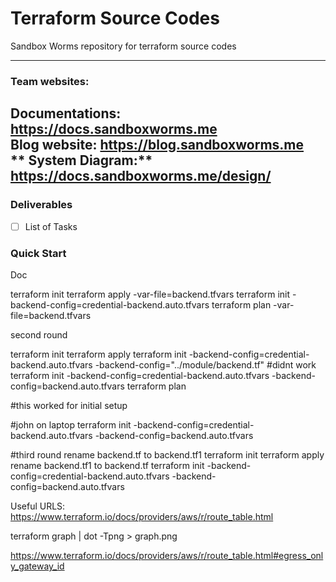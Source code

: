 # Terraform Source Codes #
Sandbox Worms repository for terraform source codes

----------


### Team websites: ###
**Documentations:** https://docs.sandboxworms.me  
**Blog website:** https://blog.sandboxworms.me  
** System Diagram:** https://docs.sandboxworms.me/design/
----------

### Deliverables ###



- [ ] List of Tasks


### Quick Start ###
Doc

terraform init
terraform apply -var-file=backend.tfvars 
terraform init -backend-config=credential-backend.auto.tfvars
terraform plan -var-file=backend.tfvars

second round

terraform init
terraform apply
terraform init -backend-config=credential-backend.auto.tfvars -backend-config="../module/backend.tf" #didnt work
terraform init -backend-config=credential-backend.auto.tfvars -backend-config=backend.auto.tfvars
terraform plan

\#this worked for initial setup


\#john on laptop
terraform init -backend-config=credential-backend.auto.tfvars -backend-config=backend.auto.tfvars


\#third round
rename backend.tf to backend.tf1
terraform init
terraform apply
rename backend.tf1 to backend.tf
terraform init -backend-config=credential-backend.auto.tfvars -backend-config=backend.auto.tfvars



Useful URLS:
https://www.terraform.io/docs/providers/aws/r/route_table.html

terraform graph | dot -Tpng > graph.png

https://www.terraform.io/docs/providers/aws/r/route_table.html#egress_only_gateway_id